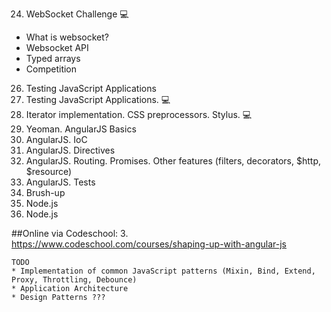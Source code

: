 

   
24. WebSocket Challenge :computer: 
   * What is websocket?
   * Websocket API
   * Typed arrays
   * Сompetition
26. Testing JavaScript Applications
27. Testing JavaScript Applications. :computer: 
28. Iterator implementation. CSS preprocessors. Stylus. :computer:
29. Yeoman. AngularJS Basics
30. AngularJS. IoC 
31. AngularJS. Directives
32. AngularJS. Routing. Promises. Other features (filters, decorators, $http, $resource)
33. AngularJS. Tests 
34. Brush-up
35. Node.js
36. Node.js

##Online via Codeschool:
3. https://www.codeschool.com/courses/shaping-up-with-angular-js

```
TODO
* Implementation of common JavaScript patterns (Mixin, Bind, Extend, Proxy, Throttling, Debounce)
* Application Architecture
* Design Patterns ???
```

